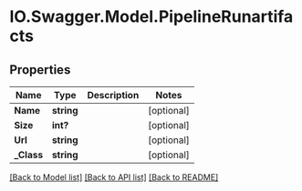 # IO.Swagger.Model.PipelineRunartifacts
## Properties

Name | Type | Description | Notes
------------ | ------------- | ------------- | -------------
**Name** | **string** |  | [optional] 
**Size** | **int?** |  | [optional] 
**Url** | **string** |  | [optional] 
**_Class** | **string** |  | [optional] 

[[Back to Model list]](../README.md#documentation-for-models) [[Back to API list]](../README.md#documentation-for-api-endpoints) [[Back to README]](../README.md)


